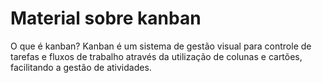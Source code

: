 # Material sobre kanban

O que é kanban?
Kanban é um sistema de gestão visual para controle de tarefas e fluxos de trabalho através da utilização de colunas e cartões, facilitando a gestão de atividades.